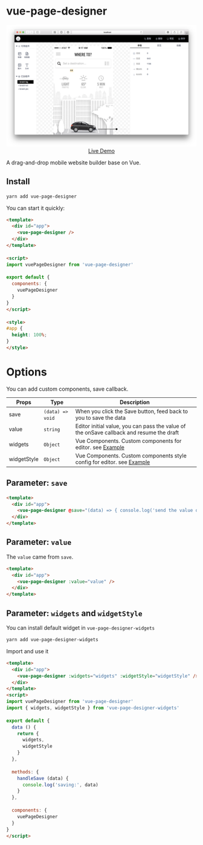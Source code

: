 # vue-page-designer

<p align="center">
  <a href="https://fireyy.github.io/vue-page-designer/" target="_blank">
    <img src="screen.png" width="700px">
    <br>
    Live Demo
  </a>
</p>

A drag-and-drop mobile website builder base on Vue.

## Install

```bash
yarn add vue-page-designer
```

You can start it quickly:

```html
<template>
  <div id="app">
    <vue-page-designer />
  </div>
</template>

<script>
import vuePageDesigner from 'vue-page-designer'

export default {
  components: {
    vuePageDesigner
  }
}
</script>

<style>
#app {
  height: 100%;
}
</style>
```

# Options

You can add custom components, save callback.

| Props | Type | Description |
| -------- | -------- | -------- |
| save | `(data) => void` | When you click the Save button, feed back to you to save the data |
| value | `string` | Editor initial value, you can pass the value of the onSave callback and resume the draft |
| widgets | `Object` | Vue Components. Custom components for editor. see [Example](https://github.com/fireyy/vue-page-designer-widgets/blob/master/src/index.js) |
| widgetStyle | `Object` | Vue Components. Custom components style config for editor. see [Example](https://github.com/fireyy/vue-page-designer-widgets/blob/master/src/index.js) |

## Parameter: `save`

```html
<template>
  <div id="app">
    <vue-page-designer @save="(data) => { console.log('send the value data to your server', data) }" />
  </div>
</template>
```

## Parameter: `value`

The `value` came from `save`.

```html
<template>
  <div id="app">
    <vue-page-designer :value="value" />
  </div>
</template>
```

## Parameter: `widgets` and `widgetStyle`

You can install default widget in `vue-page-designer-widgets`

```bash
yarn add vue-page-designer-widgets
```

Import and use it

```html
<template>
  <div id="app">
    <vue-page-designer :widgets="widgets" :widgetStyle="widgetStyle" />
  </div>
</template>
<script>
import vuePageDesigner from 'vue-page-designer'
import { widgets, widgetStyle } from 'vue-page-designer-widgets'

export default {
  data () {
    return {
      widgets,
      widgetStyle
    }
  },

  methods: {
    handleSave (data) {
      console.log('saving:', data)
    }
  },

  components: {
    vuePageDesigner
  }
}
</script>
```
